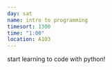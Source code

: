 ```yaml
---
day: sat
name: intro to programming
timesort: 1300
time: "1:00"
location: A103
---
```

start learning to code with python!
